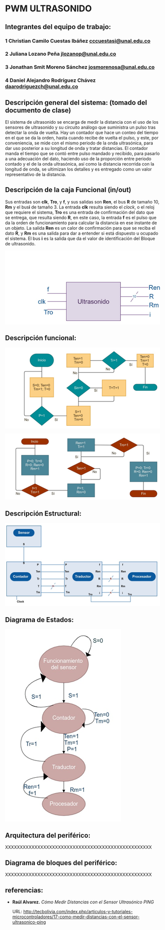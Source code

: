 # PWM ULTRASONIDO

## Integrantes del equipo de trabajo:

### 1 Christian Camilo Cuestas Ibáñez cccuestasi@unal.edu.co
### 2 Juliana Lozano Peña jlozanop@unal.edu.co
### 3 Jonathan Smit Moreno Sánchez josmorenosa@unal.edu.co
### 4 Daniel Alejandro Rodríguez Chávez daarodriguezch@unal.edu.co

## Descripción general del sistema: (tomado del documento de clase)

El sistema de ultrasonido se encarga de medir la distancia con el uso de los sensores de ultrasonido y su circuito análogo que suministra un pulso tras detectar la onda de vuelta. Hay un contador que hace un conteo del tiempo en el que se da la orden, hasta cuando recibe de vuelta el pulso, y este, por conveniencia, se mide con el mismo periodo de la onda ultrasónica, para dar uso posterior a su longitud de onda y tratar distancias. El contador manda el tiempo que se contó entre pulso mandado y recibido, para pasarlo a una adecuación del dato, haciendo uso de la proporción entre periodo contado y el de la onda ultrasónica, así como la distancia recorrida con la longitud de onda, se ultimizan los detalles y es entregado como un valor representativo de la distancia.

## Descripción de la caja Funcional  (in/out)

<!--
La caja negra del sistema de ultrasonido tiene como entradas un trigger (trigg) para el conteo del tiempo y las entradas del circuito análogo de ultrasonido. La salida es la distancia calculada. Además, las señales INIT(entrada) y DONE(salida),  se utilizan para iniciar el proceso de medición y para indicar que el resultado está disponible, respectivamente.

![](https://github.com/Fabeltranm/FPGA-Game-D1/blob/master/HW/RTL/08ULTRASONIDO/Version_02/03_document/img/UltrasonidoDiagramaCajaNegra.jpg)
-->


Sus entradas son **clk**, **Tro**, y **f**, y sus salidas son **Ren**, el bus **R** de tamaño 10, **Rm** y el bus**i** de tamaño 3. La entrada **clk** resulta siendo el <i>clock</i>, o el reloj que requiere el sistema, **Tro** es una entrada de confirmación del dato que se entrega, que resulta siendo **R**, en este caso, la entrada **f** es el pulso que da la orden de funcionamiento para calcular la distancia en ese instante de un objeto. La salida **Ren** es un calor de confirmación para que se reciba el dato **R**, y **Rm** es una salida para dar a entender si está dispuesto u ocupado el sistema. El bus **i** es la salida que da el valor de identificación del Bloque de ultrasonido.

![](https://github.com/Fabeltranm/FPGA-Game-D1/blob/master/HW/RTL/08ULTRASONIDO/Version_02/03%20document/img/Caja%20Funcional%20ultrasonido)


## Descripción funcional:


<!--
El pulso para iniciar, ingresa por **f**, y en **Rm** debe estar en 1, para poderlo recibir; así recibiera una señal cuadrada, se tomará por un pulso, y **Rm** dejará en claro eso. luego, esta pasará por el contador, y equivaldrá a la entrada/salida **S** la cual volverá a mandar un pulso al recibir la señal ultrasónica de vuelta. El contador contabilizará el tiempo en valores iguales de periodo a la de la onda de ultrasonido, y, recibido el pulso de vuelta, dejará de contar y **Ten** estará en 1, la cual indicará disponibilidad del contador para pasar el dato por **T**, de tamaño 10 el bus, y una vez recibido el dato, tendrá confirmación por **Tr** el contador para poder dar disponibilidad, la cual se dará por **Tm**. El que es llamado <i>Traductor</i> por las características de adecuación del dato en dicho módulo. En este el dato recibido será tratado por proporciones, dada la longitud de onda conocida en el sensor (7500m) según el <i>datasheet</i> y su periodo, por lo que, el conteo se adecuará a un valor proporcional al periodo para sacar la relación donde habría una proporcionalidad triangular con la longitud de onda también. El recorrido de la onda es dos (2) veces la distancia que queremos, por ende, el recorrido se divide en 2, y el dato pasa por **R** de tamaño 10 hacia el procesador, con la indicación de **Ren** en 1, para indicar que está disponible el dato, y cuando sea recibido, se recibe un valor de **Tro** en 1, para decir que el dato fue recibido, y la salida **Rm** indicará que estará disponible poniéndose en 1 de nuevo.
-->

![](https://github.com/Fabeltranm/FPGA-Game-D1/blob/master/HW/RTL/08ULTRASONIDO/Version_02/03%20document/img/f.%20funcional%20CONTADOR)

![](https://github.com/Fabeltranm/FPGA-Game-D1/blob/master/HW/RTL/08ULTRASONIDO/Version_02/03%20document/img/f.%20funcional%20Traductor)

## Descripción Estructural:

![](https://github.com/Fabeltranm/FPGA-Game-D1/blob/master/HW/RTL/08ULTRASONIDO/Version_02/03%20document/img/Diagrama%20Estructural)

## Diagrama de Estados:

![](https://github.com/Fabeltranm/FPGA-Game-D1/blob/master/HW/RTL/08ULTRASONIDO/Version_02/03%20document/img/Diagrama%20de%20Estados)

## Arquitectura del periférico:

XXXXXXXXXXXXXXXXXXXXXXXXXXXXXXXXXXXXXXXXXXXXXXXXXX

## Diagrama de bloques del periférico:

XXXXXXXXXXXXXXXXXXXXXXXXXXXXXXXXXXXXXXXXXXXXXXXXXX

## referencias:
<ul> 
<li><b>Raúl Alvarez.</b> <i>Cómo Medir Distancias con el Sensor Ultrasónico PING</i>
<p>URL: <a href="url">http://tecbolivia.com/index.php/articulos-y-tutoriales-microcontroladores/17-como-medir-distancias-con-el-sensor-ultrasonico-ping</a></p></li> 
</ul> 
